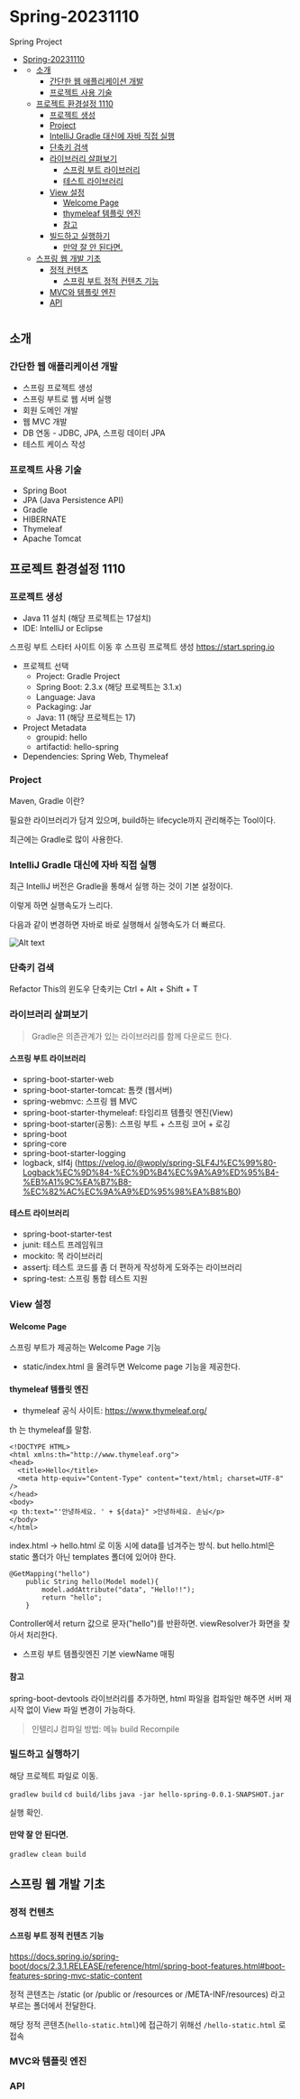 # Spring-20231110
Spring Project

- [Spring-20231110](#spring-20231110)
- [](#)
	- [소개](#소개)
		- [간단한 웹 애플리케이션 개발](#간단한-웹-애플리케이션-개발)
		- [프로젝트 사용 기술](#프로젝트-사용-기술)
	- [프로젝트 환경설정 1110](#프로젝트-환경설정-1110)
		- [프로젝트 생성](#프로젝트-생성)
		- [Project](#project)
		- [IntelliJ Gradle 대신에 자바 직접 실행](#intellij-gradle-대신에-자바-직접-실행)
		- [단축키 검색](#단축키-검색)
		- [라이브러리 살펴보기](#라이브러리-살펴보기)
			- [스프링 부트 라이브러리](#스프링-부트-라이브러리)
			- [테스트 라이브러리](#테스트-라이브러리)
		- [View 설정](#view-설정)
			- [Welcome Page](#welcome-page)
			- [thymeleaf 템플릿 엔진](#thymeleaf-템플릿-엔진)
			- [참고](#참고)
		- [빌드하고 실행하기](#빌드하고-실행하기)
			- [만약 잘 안 된다면.](#만약-잘-안-된다면)
	- [스프링 웹 개발 기초](#스프링-웹-개발-기초)
		- [정적 컨텐츠](#정적-컨텐츠)
			- [스프링 부트 정적 컨텐츠 기능](#스프링-부트-정적-컨텐츠-기능)
		- [MVC와 템플릿 엔진](#mvc와-템플릿-엔진)
		- [API](#api)


#

## 소개

### 간단한 웹 애플리케이션 개발

- 스프링 프로젝트 생성
- 스프링 부트로 웹 서버 실행
- 회원 도메인 개발
- 웹 MVC 개발
- DB 연동 - JDBC, JPA, 스프링 데이터 JPA
- 테스트 케이스 작성


### 프로젝트 사용 기술

- Spring Boot
- JPA (Java Persistence API)
- Gradle
- HIBERNATE
- Thymeleaf
- Apache Tomcat


## 프로젝트 환경설정 1110

### 프로젝트 생성
- Java 11 설치  (해당 프로젝트는 17설치)
- IDE: IntelliJ or Eclipse

스프링 부트 스타터 사이트 이동 후 스프링 프로젝트 생성
https://start.spring.io

- 프로젝트 선택
  - Project: Gradle Project
  - Spring Boot: 2.3.x (해당 프로젝트는 3.1.x)
  - Language: Java
  - Packaging: Jar
  - Java: 11 (해당 프로젝트는 17)
- Project Metadata
  - groupid: hello
  - artifactid: hello-spring
- Dependencies: Spring Web, Thymeleaf


### Project
Maven, Gradle 이란?

필요한 라이브러리가 담겨 있으며, build하는 lifecycle까지 관리해주는 Tool이다.

최근에는 Gradle로 많이 사용한다.

### IntelliJ Gradle 대신에 자바 직접 실행
최근 IntelliJ 버전은 Gradle을 통해서 실행 하는 것이 기본 설정이다.

이렇게 하면 실행속도가 느리다. 

다음과 같이 변경하면 자바로 바로 실행해서 실행속도가 더 빠르다.

![Alt text](./images/perference.png)


### 단축키 검색

 Refactor This의 윈도우 단축키는 Ctrl + Alt + Shift + T

### 라이브러리 살펴보기
> Gradle은 의존관계가 있는 라이브러리를 함께 다운로드 한다.
#### 스프링 부트 라이브러리
- spring-boot-starter-web
- spring-boot-starter-tomcat: 톰캣 (웹서버)
- spring-webmvc: 스프링 웹 MVC
- spring-boot-starter-thymeleaf: 타임리프 템플릿 엔진(View)
- spring-boot-starter(공통): 스프링 부트 + 스프링 코어 + 로깅
- spring-boot
- spring-core
- spring-boot-starter-logging
- logback, slf4j  (https://velog.io/@woply/spring-SLF4J%EC%99%80-Logback%EC%9D%84-%EC%9D%B4%EC%9A%A9%ED%95%B4-%EB%A1%9C%EA%B7%B8-%EC%82%AC%EC%9A%A9%ED%95%98%EA%B8%B0)
#### 테스트 라이브러리
- spring-boot-starter-test
- junit: 테스트 프레임워크
- mockito: 목 라이브러리
- assertj: 테스트 코드를 좀 더 편하게 작성하게 도와주는 라이브러리
- spring-test: 스프링 통합 테스트 지원


### View 설정

#### Welcome Page

스프링 부트가 제공하는 Welcome Page 기능

- static/index.html 을 올려두면 Welcome page 기능을 제공한다.


#### thymeleaf 템플릿 엔진

- thymeleaf 공식 사이트: https://www.thymeleaf.org/

th 는 thymeleaf를 말함.
```
<!DOCTYPE HTML>
<html xmlns:th="http://www.thymeleaf.org">
<head>
  <title>Hello</title>
  <meta http-equiv="Content-Type" content="text/html; charset=UTF-8" />
</head>
<body>
<p th:text="'안녕하세요. ' + ${data}" >안녕하세요. 손님</p>
</body>
</html>
```

index.html -> hello.html 로 이동 시에 data를 넘겨주는 방식.    but hello.html은 static 폴더가 아닌 templates 폴더에 있어야 한다.
```
@GetMapping("hello")
    public String hello(Model model){
        model.addAttribute("data", "Hello!!");
        return "hello";
    }
```

Controller에서 return 값으로 문자("hello")를 반환하면. viewResolver가 화면을 찾아서 처리한다.
- 스프링 부트 템플릿엔진 기본 viewName 매핑


#### 참고
spring-boot-devtools 라이브러리를 추가하면, html 파일을 컴파일만 해주면 서버 재시작 없이 View 파일 변경이 가능하다.

> 인텔리J 컴파일 방법: 메뉴 build Recompile


### 빌드하고 실행하기

해당 프로젝트 파일로 이동.

`gradlew build`
`cd build/libs`
`java -jar hello-spring-0.0.1-SNAPSHOT.jar`

실행 확인.

#### 만약 잘 안 된다면.
`gradlew clean build`


## 스프링 웹 개발 기초

### 정적 컨텐츠

#### 스프링 부트 정적 컨텐츠 기능
https://docs.spring.io/spring-boot/docs/2.3.1.RELEASE/reference/html/spring-boot-features.html#boot-features-spring-mvc-static-content

정적 콘텐츠는 /static (or /public or /resources or /META-INF/resources) 라고 부르는 폴더에서 전달한다.

해당 정적 콘텐츠(`hello-static.html`)에 접근하기 위해선 `/hello-static.html` 로 접속

### MVC와 템플릿 엔진

### API